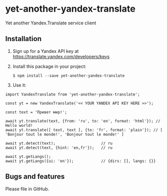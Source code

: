# yet-another-yandex-translate
Yet another Yandex.Translate service client

## Installation

1.  Sign up for a Yandex API key at https://translate.yandex.com/developers/keys

2.  Install this package in your project:

        $ npm install --save yet-another-yandex-translate

3.  Use it:

```
import YandexTranslate from 'yet-another-yandex-translate';

const yt = new YandexTranslate('<< YOUR YANDEX API KEY HERE >>');

const text = 'Привет мир!';

await yt.translate(text, {from: 'ru', to: 'en', format: 'html'}); // Hello world!
await yt.translate([ text, text ], {to: 'fr', format: 'plain'}); // [ 'Bonjour tout le monde!', 'Bonjour tout le monde!' ]

await yt.detect(text);                    // ru
await yt.detect(text, {hint: 'en,fr'});   // ru

await yt.getLangs();
await yt.getLangs({ui: 'en'});            // {dirs: [], langs: {}}
```

## Bugs and features

Please file in GitHub.
